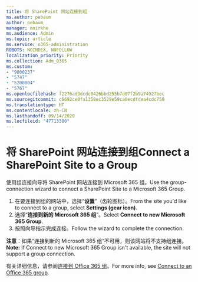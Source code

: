 ```yaml
---
title: 将 SharePoint 网站连接到组
ms.author: pebaum
author: pebaum
manager: mnirkhe
ms.audience: Admin
ms.topic: article
ms.service: o365-administration
ROBOTS: NOINDEX, NOFOLLOW
localization_priority: Priority
ms.collection: Adm_O365
ms.custom:
- "9000237"
- "5747"
- "5200004"
- "5767"
ms.openlocfilehash: f2276ad3dcdc0426bbd255b7d07f2b9a74927bec
ms.sourcegitcommit: c6692ce0fa1358ec3529e59ca0ecdfdea4cdc759
ms.translationtype: HT
ms.contentlocale: zh-CN
ms.lasthandoff: 09/14/2020
ms.locfileid: "47713300"
---
```

# <a name="connect-a-sharepoint-site-to-a-group"></a><span data-ttu-id="37932-102">将 SharePoint 网站连接到组</span><span class="sxs-lookup"><span data-stu-id="37932-102">Connect a SharePoint Site to a Group</span></span>

<span data-ttu-id="37932-103">使用组连接向导将 SharePoint 网站连接到 Microsoft 365 组。</span><span class="sxs-lookup"><span data-stu-id="37932-103">Use the group-connection wizard to connect a SharePoint Site to a Microsoft 365 Group.</span></span>

1. <span data-ttu-id="37932-104">在要连接到组的网站中，选择“**设置**”（齿轮图标）。</span><span class="sxs-lookup"><span data-stu-id="37932-104">From the site you'd like to connect to a group, select  **Settings (gear icon)**.</span></span>
2. <span data-ttu-id="37932-105">选择“**连接到新的 Microsoft 365 组**”。</span><span class="sxs-lookup"><span data-stu-id="37932-105">Select  **Connect to new Microsoft 365 Group**.</span></span>
3. <span data-ttu-id="37932-106">按照向导指示完成连接。</span><span class="sxs-lookup"><span data-stu-id="37932-106">Follow the wizard to complete the connection.</span></span>

<span data-ttu-id="37932-107">**注意**：如果“连接到新的 Microsoft 365 组”不可用，则该网站将不支持组连接。</span><span class="sxs-lookup"><span data-stu-id="37932-107">**Note:**  If Connect to new Microsoft 365 Group isn't available, the site will not support a group connection.</span></span>

<span data-ttu-id="37932-108">有关详细信息，请参阅[连接到 Office 365 组](https://docs.microsoft.com/sharepoint/dev/transform/modernize-connect-to-office365-group)。</span><span class="sxs-lookup"><span data-stu-id="37932-108">For more info, see  [Connect to an Office 365 group](https://docs.microsoft.com/sharepoint/dev/transform/modernize-connect-to-office365-group).</span></span>